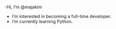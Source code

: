-Hi, I’m @majakim
- I’m interested in becoming a full-time developer. 
- I’m currently learning Python.
<!---
majakim/majakim is a ✨ special ✨ repository because its `README.md` (this file) appears on your GitHub profile.
You can click the Preview link to take a look at your changes.
--->
